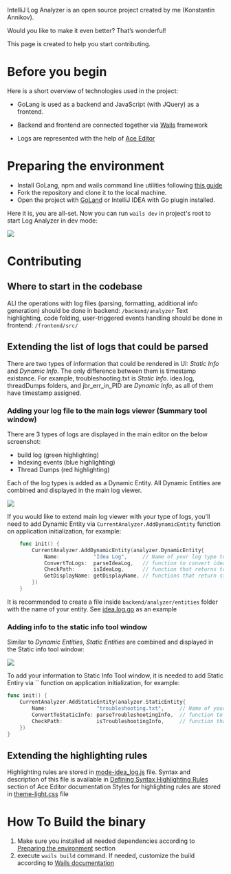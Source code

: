 IntelliJ Log Analyzer is an open source project created by me (Konstantin Annikov). 

Would you like to make it even better? That’s wonderful!

This page is created to help you start contributing. 

# Before you begin

Here is a short overview of technologies used in the project:

- GoLang is used as a backend and JavaScript (with JQuery) as a frontend.

- Backend and frontend are connected together via [Wails](https://github.com/wailsapp/wails) framework

- Logs are represented with the help of [Ace Editor](https://github.com/ajaxorg/ace) 

# Preparing the environment

* Install GoLang, npm and wails command line utilities following [this guide](https://wails.io/docs/gettingstarted/installation) 
* Fork the repository and clone it to the local machine.
* Open the project with [GoLand](https://www.jetbrains.com/go/) or IntelliJ IDEA with Go plugin installed.

Here it is, you are all-set. Now you can run `wails dev` in project's root to start Log Analyzer in dev mode: 

![](https://i.imgur.com/jZu29uz.jpg)

# Contributing

## Where to start in the codebase

ALl the operations with log files (parsing, formatting, additional info generation) should be done in backend: `/backend/analyzer` 
Text highlighting, code folding, user-triggered events handling should be done in frontend: `/frontend/src/`  

## Extending the list of logs that could be parsed

There are two types of information that could be rendered in UI: *Static Info* and *Dynamic Info*.
The only difference between them is timestamp existance.
For example, troubleshooting.txt is *Static Info*. idea.log, threadDumps folders, and jbr_err_in_PID are *Dynamic Info*, as all of them have timestamp assigned.

### Adding your log file to the main logs viewer (Summary tool window)

There are 3 types of logs are displayed in the main editor on the below screenshot:

- build log (green highlighting)
- Indexing events (blue highlighting)
- Thread Dumps (red highlighting)

Each of the log types is added as a Dynamic Entity. All Dynamic Entities are combined and displayed in the main log viewer.

![](https://i.imgur.com/DuaQvKq.jpg)


If you would like to extend main log viewer with your type of logs, you'll need to add Dynamic Entity  via `CurrentAnalyzer.AddDynamicEntity` function on application initialization, for example: 

```go
    func init() {
        CurrentAnalyzer.AddDynamicEntity(analyzer.DynamicEntity{
            Name:           "Idea Log",     // Name of your log type to distinguish it from others.
            ConvertToLogs:  parseIdeaLog,   // function to convert idea.log file to analyzer.Logs struct
            CheckPath:      isIdeaLog,      // function that returns true in case a file/folder fits the requirement of your log type 
            GetDisplayName: getDisplayName, // functions that return string of how your log is represented in frontend 
        })
    }
```
It is recommended to create a file inside `backend/analyzer/entities` folder with the name of your entity. See [idea.log.go](backend/analyzer/entities/idea.log.go) as an example

### Adding info to the static info tool window 

Similar to *Dynamic Entities*, *Static Entities*  are combined and displayed in the Static info tool window: 

![](https://i.imgur.com/W9pJnDF.jpg)

To add your information to Static Info Tool window, it is needed to add Static Entiry via `` function on application initialization, for example: 

```go
func init() {
	CurrentAnalyzer.AddStaticEntity(analyzer.StaticEntity{
		Name:                "troubleshooting.txt",     // Name of your log type to distinguish it from others.
		ConvertToStaticInfo: parseTroubleshootingInfo,  // function to convert troubleshooting.txt file to analyzer.StaticInfo struct
		CheckPath:           isTroubleshootingInfo,     // function that returns true in case a file/folder fits the requirement of your log type
	})
}
```

## Extending the highlighting rules 

Highlighting rules are stored in [mode-idea_log.js](frontend/src/assets/js/lib/ace/mode-idea_log.js) file. Syntax and description of this file is available in [Defining Syntax Highlighting Rules](https://ace.c9.io/#nav=higlighter) section of Ace Editor documentation
Styles for highlighting rules are stored in [theme-light.css](frontend/src/assets/js/lib/ace/theme-light.css) file

# How To Build the binary

1. Make sure you installed all needed dependencies according to [Preparing the environment](#preparing-the-environment) section 
2. execute `wails build` command. If needed, customize the build according to [Wails documentation](https://wails.io/docs/reference/cli#build) 